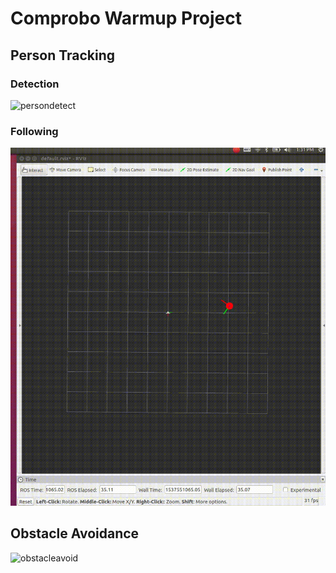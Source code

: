 # Comprobo Warmup Project

## Person Tracking

### Detection

![persondetect](figs/person_detect.gif)

### Following

![personfollow](figs/person_follow.gif)

## Obstacle Avoidance

![obstacleavoid](figs/obstacle_avoid.gif)
